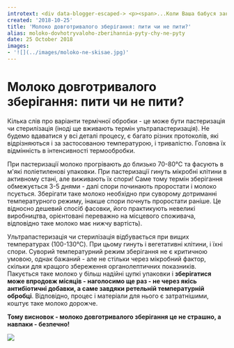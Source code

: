 ```yaml
---
introtext: <div data-blogger-escaped-> <p><span>...Коли Ваша бабуся закручує в банки на зиму яблучний сік, ніхто чомусь не дивується, що він може стояти і рік, і два - не киснути і не псуватися - нікому в голову не приходить підозрювати бабусю в додаванні антибіотиків. Смішно, але про молоко в цьому плані існує безліч упереджень. І сік, і молоко так само проходять термообробку та поміщаються в стерильну тару для зберігання. І саме від ретельності термообробки та дотримання стерильності процесу залежить те, скільки молоко може зберігатися. </span></p> </div>
created: '2018-10-25'
title: 'Молоко довготривалого зберігання: пити чи не пити?'
alias: moloko-dovhotryvaloho-zberihannia-pyty-chy-ne-pyty
date: 25 October 2018
images:
- '![](../images/moloko-ne-skisae.jpg)'
---
```


# Молоко довготривалого зберігання: пити чи не пити?

Кілька слів про варіанти термічної обробки - це може бути пастеризація чи стерилізація (іноді ще вживають термін ультрапастеризація). Не будемо вдаватися у всі деталі процесу, є багато різних протоколів, які відрізняються і за застосованою температурою, і тривалістю. Головна їх відмінність в інтенсивності термообробки.

При пастеризації молоко прогрівають до близько 70-80℃ та фасують в м'які поліетиленові упаковки. При пастеризації гинуть мікробні клітини в активному стані, але виживають їх спори! Саме тому термін зберігання обмежується 3-5 днями - далі спори починають проростати і молоко псується. Зберігати таке молоко необхідно при суворому дотриманні температурного режиму, інакше спори почнуть проростати раніше. Це відносно дешевий спосіб фасовки, його практикують невеликі виробництва, орієнтовані переважно на місцевого споживача, відповідно таке молоко має нижчу вартість).

Ультрапастеризація чи стерилізація відбувається при вищих температурах (100-130℃). При цьому гинуть і вегетативні клітини, і їхні спори. Суворий температурний режим зберігання не є критичною умовою, однак бажаний - але не стільки через мікробний фактор, скільки для кращого збереження органолептичних показників. Пакується таке молоко у більш надійні цупкі упаковки і **зберігатися може впродовж місяців - наголосимо ще раз - не через якісь антибіотичні добавки, а саме завдяки ретельній температурній обробці**. Відповідно, процес і матеріали для нього є затратнішими, коштує таке молоко дорожче.

**Тому висновок - молоко довготривалого зберігання це не страшно, а навпаки - безпечно!**

**![](../images/moloko-ne-skisae.jpg)**
